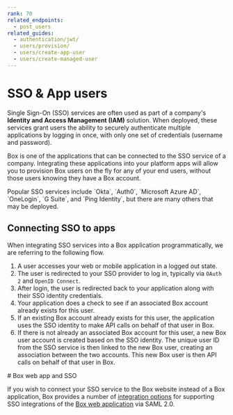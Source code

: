 ```yaml
---
rank: 70
related_endpoints:
  - post_users
related_guides:
  - authentication/jwt/
  - users/provision/
  - users/create-app-user
  - users/create-managed-user
---
```


# SSO & App users

Single Sign-On (SSO) services are often used as part of a company's **Identity
and Access Management (IAM)** solution. When deployed, these services grant
users the ability to securely authenticate multiple applications by logging in
once, with only one set of credentials (username and password).

Box is one of the applications that can be connected to the SSO service of a
company. Integrating these applications into your platform apps will allow you to
provision Box users on the fly for any of your end users, without those users
knowing they have a Box account.

<Message notice>
  Popular SSO services include `Okta`, `Auth0`, `Microsoft Azure AD`,
  `OneLogin`, `G Suite`, and `Ping Identity`, but there are many others that may
  be deployed.
</Message>

## Connecting SSO to apps

When integrating SSO services into a Box application programmatically, we are
referring to the following flow.

1. A user accesses your web or mobile application in a logged out state.
2. The user is redirected to your SSO provider to log in, typically via `OAuth 2` and `OpenID Connect`.
3. After login, the user is redirected back to your application along with their SSO identity credentials.
4. Your application does a check to see if an associated Box account already exists for this user.
5. If an existing Box account already exists for this user, the application uses the SSO identity to make API calls on behalf of that user in Box.
6. If there is not already an associated Box account for this user, a new Box user account is created based on the SSO identity. The unique user ID from the SSO service is then linked to the new Box user, creating an association between the two accounts. This new Box user is then API calls on behalf of that user in Box.

<Message notice>
  # Box web app and SSO

  If you wish to connect your SSO service to the Box website instead of a Box
  application, Box provides a number of [integration options][sso-support] for
  supporting SSO integrations of the [Box web application](https://www.box.com)
  via SAML 2.0.
</Message>

<!-- i18n-enable localize-links -->
[sso-support]: https://support.box.com/hc/en-us/articles/360043696514-Setting-Up-Single-Sign-On-SSO-for-your-Enterprise
<!-- i18n-disable localize-links -->
